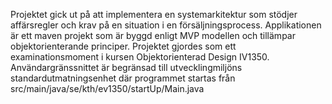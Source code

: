 Projektet gick ut på att implementera en systemarkitektur som stödjer affärsregler och krav på en situation i en försäljningsprocess. Applikationen är ett maven projekt som är byggd enligt MVP modellen och tillämpar objektorienterande principer. Projektet gjordes som ett examinationsmoment i kursen Objektorienterad Design IV1350. Användargränssnittet är begränsad till utvecklingmiljöns standardutmatningsenhet där programmet startas från src/main/java/se/kth/ev1350/startUp/Main.java


